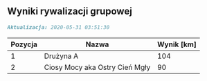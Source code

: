 ## Wyniki rywalizacji grupowej

```markdown
Aktualizacja: 2020-05-31 03:51:30
```

Pozycja | Nazwa | Wynik [km] |
------------ | -------------  | -------------
 1 |Drużyna A | 104 
 2 |Ciosy Mocy aka Ostry Cień Mgły | 90
